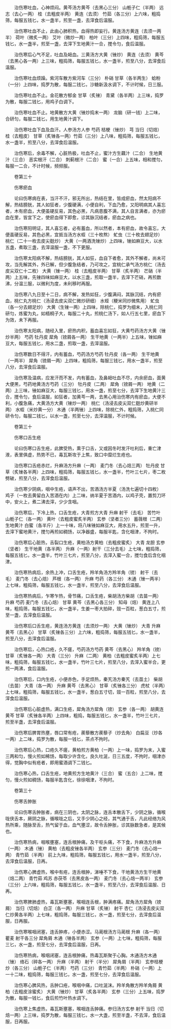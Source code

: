 <!-- { "loadSidebar": true } -->
　　治伤寒吐血，心神烦闷。黄芩汤方黄芩（去黑心三分） 山栀子仁（半两） 远志（去心一两） 桂（去粗皮半两） 黄连（去须） 竹茹（各三分）上六味，粗捣筛，每服五钱匕，水一盏半，煎至一盏，去滓食后温服。

　　治伤寒吐血不止，此由心肺积热，血得热即妄行。黄连汤方黄连（去须一两半） 荷叶（微炙一两） 艾叶（微炒一两） 柏叶（三分）上四味，粗捣筛，每服五钱匕，水一盏半，煎至一盏，去滓下生地黄汁一合，搅令匀，食后温服。

　　治伤寒后心气不足，吐血及衄血。三黄汤方大黄（锉炒） 黄连（去须） 黄芩（去黑心各一两）上三味，粗捣筛，每服五钱匕，水一盏半，煎至八分，去滓食后温服。

　　治伤寒吐血烦躁。紫河车散方紫河车（三分） 朴硝 甘草（各半两生） 蛤粉（一分）上四味，捣罗为散，每服二钱匕，沙糖新汲水调下，不计时候，日三服。

　　治伤寒吐血不止。金花散方郁金 甘草（炙锉） 青黛（各半两）上三味，捣罗为散，每服二钱匕，用鸡子白调下。

　　治伤寒吐血不止。地黄散方大黄（锉炒捣末一两） 龙脑（研一钱）上二味，合研匀，每服二钱匕，用生地黄汁调下。

　　治伤寒吐血下血及血汗。人参汤方人参 芍药 桔梗（锉炒） 芎 当归（切焙） 桂（去粗皮） 甘草（炙锉各一两）竹茹（三分）上八味，粗捣筛，每服五钱匕，水一盏半，煎至八分，去滓食后温服。

　　治伤寒后，余毒不解，心脏热极，吐血不止，蜜汁方生藕汁（二合） 生地黄汁（三合） 恶实根汗（二合） 刺蓟根汁（二合） 蜜（一合）上五味，相和搅匀，每服一二合，不计时候，频频服。

　　卷第三十

　　伤寒瘀血

　　论曰伤寒病在表，当汗不汗，邪无所出，热结在里，皆成瘀血，然太阳病不解，热结膀胱，其人如狂者，少腹硬满，小便自利，下血乃愈，又阳明病其人喜忘者，木有瘀血，大便虽硬反易，其色必黑，凡病患腹不满，其人自言满者，亦为瘀血在里，皆宜下之，使瘀血得下即愈，诊其脉沉结者，瘀血之病也。

　　治伤寒阳明证，其人喜忘者，必有蓄血，所以然者，本有瘀血，故令喜忘，大便虽硬反易，其色必黑，宜抵当汤方水蛭（三十枚熬） 虻虫（三十枚去翅足炒） 桃仁（二十一枚去皮尖麸炒） 大黄（一两酒洗锉炒）上四味，锉如麻豆大，以水五盏，煮取三盏，去滓温服一盏，不下更服。

　　治伤寒太阳病不解，热结膀胱，其人如狂，血自下者愈，其外不解者，尚未可攻，当先解其外，外已解，但少腹急结者，乃可攻之，宜桃仁承气汤方桃仁（汤去皮尖双仁十二枚） 大黄（锉一两） 桂（去粗皮半两） 甘草（炙半两） 芒硝（半两）上五味，先锉四味如麻豆大，以水三盏，煎取一盏半，去滓下芒硝，再煎数沸，分温三服，以微利为度，未利移时再服。

　　治伤寒八九日至十二日，病不解，发热如狂，少腹满闷，其脉沉结，内有瘀血，桃仁丸方桃仁（汤浸去皮尖双仁微炒研细） 水蛭（粳米同炒微焦用） 虻虫（各一分去翅足炒） 大黄（生锉一两）上四味，除桃仁，捣罗为细末，入桃仁同研匀，炼蜜为丸，如梧桐子大，每服二十丸，煎桃仁汤下，如人行五七里，瘀血下为效，未下再服。

　　治伤寒太阳病，随经入里，瘀热内积，蓄血喜忘如狂，大黄芍药汤方大黄（锉炒半两） 芍药 牡丹皮 犀角（镑屑各一两） 生干地黄（一两半）上五味，锉如麻豆大，每服五钱匕，用水二盏，煎取一盏，去滓温服。

　　治伤寒数日不得汗，内有蓄血，芍药汤方芍药 牡丹皮（各一两） 生干地黄（一两半） 犀角（镑屑一两）上四味，粗捣筛，每服三钱匕，用水一盏半，煎至八分，去滓食后温服。

　　治伤寒及温病，应发汗而不发，内有蓄血，及鼻衄吐血不尽，内余瘀血，面黄大便黑，芍药地黄汤方芍药（三分） 牡丹皮（二两） 犀角（镑屑一两） 地黄（二两）上三味，锉如麻豆大，每服三钱匕，用水一盏，煎至七分，去滓下生地黄汁三合，搅令匀，食后温服，如狂者，加黄芩一两，去黑心用治伤寒内有瘀血，大便不利，小腹急痛，大黄汤方大黄（锉炒一两） 桃仁（汤浸去皮尖双仁麸炒黄研半两） 水蛭（米炒黄一分） 木通（半两锉）上四味，除桃仁外，粗捣筛，入桃仁同研令匀，每服二钱匕，以水一盏，煎至七分，去滓温服，不计时候。

　　卷第三十

　　伤寒口舌生疮

　　论曰伤寒口舌生疮，此脾受热，熏于口舌，又或因冬时发汗吐利后，重亡津液，表里俱虚，热势不已，毒瓦斯攻于上焦，致口中糜烂生疮也。

　　治伤寒口舌疮赤烂，升麻汤方升麻（一两） 麦门冬（去心焙三两） 牡丹皮 甘草（炙锉各半两）上四味，粗捣筛，每服五钱匕，水一盏半，竹叶三七片，枣二枚劈破，煎至八分，去滓食后温服。

　　治伤寒少阴病，咽中生疮，语声不出，苦酒汤方半夏（汤洗七遍切十四枚） 鸡子（一枚去黄留白入苦酒在内）上二味，纳半夏于苦酒内，以鸡子壳，置剪刀环中，安火上，煮二沸去滓，少少含咽。

　　治伤寒后，下冷上热，口舌生疮，大青煎方大青 升麻 射干（去毛） 苦竹叶 山栀子仁（各一两） 黄叶（去粗皮蜜炙半两） 玄参（坚者三分） 蓄薇根（二两） 生地黄汁 白蜜（各半斤）上一十味，将八味锉如麻豆大，用水五升，煎至一升，去滓下蜜地黄汁，搅匀再煎如稠饧，以净器盛，每服半匙，含化咽津，不拘时。

　　治伤寒后心脏热，舌裂口生疮，黄柏汤方黄柏（去粗皮蜜炙） 大青 龙胆 玄参（坚者） 生干地黄（各半两） 升麻（一两）射干（三分去毛）上七味，粗捣筛，每服五钱匕，水一盏半，竹叶三七片，煎至八分，去滓入蜜一合，搅匀食后含化咽津。

　　治伤寒热病后，余热上冲，口舌生疮，羚羊角汤方羚羊角（镑） 射干（去毛） 麦门冬（去心焙） 芦根（各一两） 升麻 芍药（各三分） 木通（锉一两半）上七味，粗捣筛，每服五钱匕，水一盏半，煎至八分，去滓食后温服。

　　治伤寒热病后，乍寒乍热，骨节痛，口舌生疮，柴胡汤方柴胡（去苗一两） 升麻 芍药 麦门冬（去心焙） 甘草 黄芩（去黑心各三分） 知母（焙） 黄连上八味，粗捣筛，每服五钱匕，水一盏半，生姜一枣大拍碎，豉一百粒，葱白五寸，煎至一盏，去滓食后温服。

　　治伤寒后口舌生疮，黄连汤方黄连（去须炒一两） 大黄（锉炒） 大青 升麻 黄芩（去黑心） 甘草（炙锉各三分）上六味，粗捣筛，每服五钱匕，水一盏半，煎至八分，去滓食后温服。

　　治伤寒后，心热口疮，久不瘥，芍药汤方芍药 黄芩（去黑心） 羚羊角（镑） 甘草（炙锉各一两） 大青（三分） 升麻（二两） 黄柏（去粗皮蜜炙半两）上七味，粗捣筛，每服五钱匕，水一盏半，竹叶三七片，煎至八分，去滓入蜜半合，更煎一两沸，食后温服。

　　治伤寒后，口内生疮，小便赤色，手足烦热，秦艽汤方秦艽（去苗土） 柴胡（去苗） 大青（各一两） 升麻 黄芩（去黑心） 甘草（炙锉各三分） 虎杖（半两）上七味，粗捣筛，每服五钱匕，水一盏半，葱白五寸切，豉一百粒，煎至八分，去滓食后温服。

　　治伤寒后心脏虚热，满口生疮，犀角汤方犀角（镑） 玄参（各一两） 胡黄连 黄芩 甘草（炙锉各半两）上四味，粗捣，每服五钱匕，水一盏半，竹叶三七片，煎至半盏，去滓食后温服。

　　治伤寒后脾胃热壅，唇口常有疮，蒺藜散方蒺藜子（炒去角） 白扁豆（炒各一两）上二味，捣罗为散，每服一钱匕，茶点不拘时。

　　治伤寒后心热，口疮久不瘥，黄柏煎方黄柏（一两）上一味，捣罗为末，入蜜三两和匀，慢火煎如稀饧，每取少许含化，良久吐涎，日三五度，不拘时，咽津亦得，觉胸中似有疮者，即用蜜酒调下二钱匕。

　　治伤寒心热，口舌生疮，地黄煎方生地黄汁（三合） 蜜（五合）上二味，搅匀，慢火煎如稠饧，每服半匙含化，徐徐咽津，不拘时。

　　卷第三十

　　伤寒舌肿胀

　　论曰伤寒舌肿胀者，病在三阴也，太阴之脉，连舌本散舌下，少阴之脉，循喉咙侠舌本，厥阴之脉，循喉咙之后，又手少阴心之经，其气通于舌，凡此经络为风热所乘，随脉至舌，热气留于血，血气壅涩，故令舌肿胀，诊其脉数急者，是其候也。

　　治伤寒热病，咽喉壅塞，连舌根肿痛，及干呕头痛，不下食，升麻汤方升麻（一两） 木通（锉） 黄柏（去粗皮锉各半两） 玄参（三分） 麦门冬（去心焙一两） 青竹茹（半两） 前上九味，粗捣筛，每服五钱匕，用水一盏半，煎至八分，去滓食后温服，日再。

　　治伤寒心脾虚热，喉中有疮，连舌根肿，涕唾不下食，干地黄汤方生干地黄（焙二两） 青竹茹 鸡苏 赤茯苓（去黑皮各一两） 麦门冬（去心焙一两半） 玄参（三分）上六味，粗捣筛，每服五钱匕，水一盏半，煎至八分，去滓食后温服、日再。

　　治伤寒脾肺虚热，毒瓦斯壅塞，喉咽连舌根，肿满疼痛。犀角汤方犀角（镑屑） 当归（切焙） 白芷（各一两） 升麻 甘草（炙锉） 射干 杏仁（汤浸去皮尖双仁炒黄各半两）上七味，粗捣筛，每服三钱匕，水一盏，煎至七分，去滓食后温服，日再服。

　　治伤寒喉咽闭塞，连舌肿疼，小便赤涩。马蔺根汤方马蔺根 升麻（各一两） 瞿麦 射干各三分 犀角屑 木通（锉各半两） 玄参（一两）上七味，粗捣筛，每服三匕，水一盏，煎至七分，去滓食后温服，日再。

　　治伤寒热病，喉咽闭塞，连舌根肿痛，热毒瓦斯聚于心胸。木通汤方木通（锉） 络石（碎各一两） 升麻（半两） 射干（半分） 犀角屑（半两） 玄参桔梗炒（各三分） 山栀子仁（半两） 芍药（三分） 青竹茹（半两） 朴硝（一两）上一十二味，粗捣筛，每服三钱匕，水一盏，煎至七分，去滓食后温服。

　　治伤寒心脾风热，舌肿口疮，喉咽中痛，口吐涎沫。羚羊角散方羚羊角屑 黄柏（去粗皮涂蜜炙） 大黄（锉炒） 甘草（炙各半两） 玄参（三分）上五味，捣罗为散，每服一钱匕，食后煎竹叶热水调下。

　　治伤寒上焦虚热，毒瓦斯壅塞，喉咽连舌肿痛。参归汤方玄参 射干 当归（切焙一两）上三味，捣罗为散，每服三钱匕，水一大盏，煎至半盏，不去滓，食后温服，日再服。


